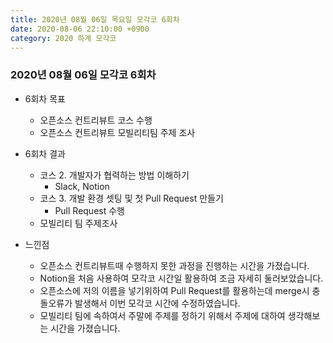 ```yaml
---
title: 2020년 08월 06일 목요일 모각코 6회차
date: 2020-08-06 22:10:00 +0900
category: 2020 하계 모각코
---
```


### 2020년 08월 06일 모각코 6회차   

* 6회차 목표  
	* 오픈소스 컨트리뷰트 코스 수행   
	* 오픈소스 컨트리뷰트 모빌리티팀 주제 조사         

* 6회차 결과   
	* 코스 2. 개발자가 협력하는 방법 이해하기   
		* Slack, Notion   
	* 코스 3. 개발 환경 셋팅 및 첫 Pull Request 만들기   
		* Pull Request 수행   
	* 모빌리티 팀 주제조사

* 느낀점   
	* 오픈소스 컨트리뷰트때 수행하지 못한 과정을 진행하는 시간을 가졌습니다.   
	* Notion을 처음 사용하여 모각코 시간일 활용하여 조금 자세히 둘러보았습니다.
	* 오픈소스에 저의 이름을 넣기위하여 Pull Request를 활용하는데 merge시 충돌오류가 발생해서 이번 모각코 시간에 수정하였습니다.
	* 모빌리티 팀에 속하여서 주말에 주제를 정하기 위해서 주제에 대하여 생각해보는 시간을 가졌습니다.
